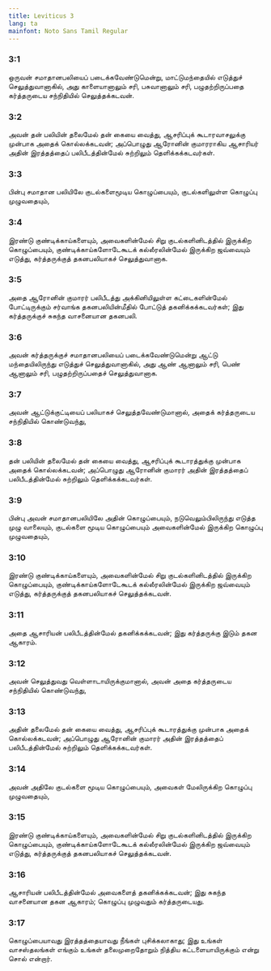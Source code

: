 ```yaml
---
title: Leviticus 3
lang: ta
mainfont: Noto Sans Tamil Regular
---
```


###  3:1

ஒருவன் சமாதானபலியைப் படைக்கவேண்டுமென்று, மாட்டுமந்தையில் எடுத்துச் செலுத்துவானாகில், அது காளையானாலும் சரி, பசுவானாலும் சரி, பழுதற்றிருப்பதை கர்த்தருடைய சந்நிதியில் செலுத்தக்கடவன்.

###  3:2

அவன் தன் பலியின் தலைமேல் தன் கையை வைத்து, ஆசரிப்புக் கூடாரவாசலுக்கு முன்பாக அதைக் கொல்லக்கடவன்; அப்பொழுது ஆரோனின் குமாரராகிய ஆசாரியர் அதின் இரத்தத்தைப் பலிபீடத்தின்மேல் சுற்றிலும் தெளிக்கக்கடவர்கள்.

###  3:3

பின்பு சமாதான பலியிலே குடல்களைமூடிய கொழுப்பையும், குடல்களிலுள்ள கொழுப்பு முழுவதையும்,

###  3:4

இரண்டு குண்டிக்காய்களையும், அவைகளின்மேல் சிறு குடல்களினிடத்தில் இருக்கிற கொழுப்பையும், குண்டிக்காய்களோடேகூடக் கல்லீரலின்மேல் இருக்கிற ஜவ்வையும் எடுத்து, கர்த்தருக்குத் தகனபலியாகச் செலுத்துவானாக.

###  3:5

அதை ஆரோனின் குமாரர் பலிபீடத்து அக்கினியிலுள்ள கட்டைகளின்மேல் போட்டிருக்கும் சர்வாங்க தகனபலியின்மீதில் போட்டுத் தகனிக்கக்கடவர்கள்; இது கர்த்தருக்குச் சுகந்த வாசனையான தகனபலி.

###  3:6

அவன் கர்த்தருக்குச் சமாதானபலியைப் படைக்கவேண்டுமென்று ஆட்டு மந்தையிலிருந்து எடுத்துச் செலுத்துவானாகில், அது ஆண் ஆனாலும் சரி, பெண் ஆனாலும் சரி, பழுதற்றிருப்பதைச் செலுத்துவானாக.

###  3:7

அவன் ஆட்டுக்குட்டியைப் பலியாகச் செலுத்தவேண்டுமானால், அதைக் கர்த்தருடைய சந்நிதியில் கொண்டுவந்து,

###  3:8

தன் பலியின் தலைமேல் தன் கையை வைத்து, ஆசரிப்புக் கூடாரத்துக்கு முன்பாக அதைக் கொல்லக்கடவன்; அப்பொழுது ஆரோனின் குமாரர் அதின் இரத்தத்தைப் பலிபீடத்தின்மேல் சுற்றிலும் தெளிக்கக்கடவர்கள்.

###  3:9

பின்பு அவன் சமாதானபலியிலே அதின் கொழுப்பையும், நடுவெலும்பிலிருந்து எடுத்த முழு வாலையும், குடல்களை மூடிய கொழுப்பையும் அவைகளின்மேல் இருக்கிற கொழுப்பு முழுவதையும்,

###  3:10

இரண்டு குண்டிக்காய்களையும், அவைகளின்மேல் சிறு குடல்களினிடத்தில் இருக்கிற கொழுப்பையும், குண்டிக்காய்களோடேகூடக் கல்லீரலின்மேல் இருக்கிற ஜவ்வையும் எடுத்து, கர்த்தருக்குத் தகனபலியாகச் செலுத்தக்கடவன்.

###  3:11

அதை ஆசாரியன் பலிபீடத்தின்மேல் தகனிக்கக்கடவன்; இது கர்த்தருக்கு இடும் தகன ஆகாரம்.

###  3:12

அவன் செலுத்துவது வெள்ளாடாயிருக்குமானால், அவன் அதை கர்த்தருடைய சந்நிதியில் கொண்டுவந்து,

###  3:13

அதின் தலைமேல் தன் கையை வைத்து, ஆசரிப்புக் கூடாரத்துக்கு முன்பாக அதைக் கொல்லக்கடவன்; அப்பொழுது ஆரோனின் குமாரர் அதின் இரத்தத்தைப் பலிபீடத்தின்மேல் சுற்றிலும் தெளிக்கக்கடவர்கள்.

###  3:14

அவன் அதிலே குடல்களை மூடிய கொழுப்பையும், அவைகள் மேலிருக்கிற கொழுப்பு முழுவதையும்,

###  3:15

இரண்டு குண்டிக்காய்களையும், அவைகளின்மேல் சிறு குடல்களினிடத்தில் இருக்கிற கொழுப்பையும், குண்டிக்காய்களோடேகூடக் கல்லீரலின்மேல் இருக்கிற ஜவ்வையும் எடுத்து, கர்த்தருக்குத் தகனபலியாகச் செலுத்தக்கடவன்.

###  3:16

ஆசாரியன் பலிபீடத்தின்மேல் அவைகளைத் தகனிக்கக்கடவன்; இது சுகந்த வாசனையான தகன ஆகாரம்; கொழுப்பு முழுவதும் கர்த்தருடையது.

###  3:17

கொழுப்பையாவது இரத்தத்தையாவது நீங்கள் புசிக்கலாகாது; இது உங்கள் வாசஸ்தலங்கள் எங்கும் உங்கள் தலைமுறைதோறும் நித்திய கட்டளையாயிருக்கும் என்று சொல் என்றார்.

